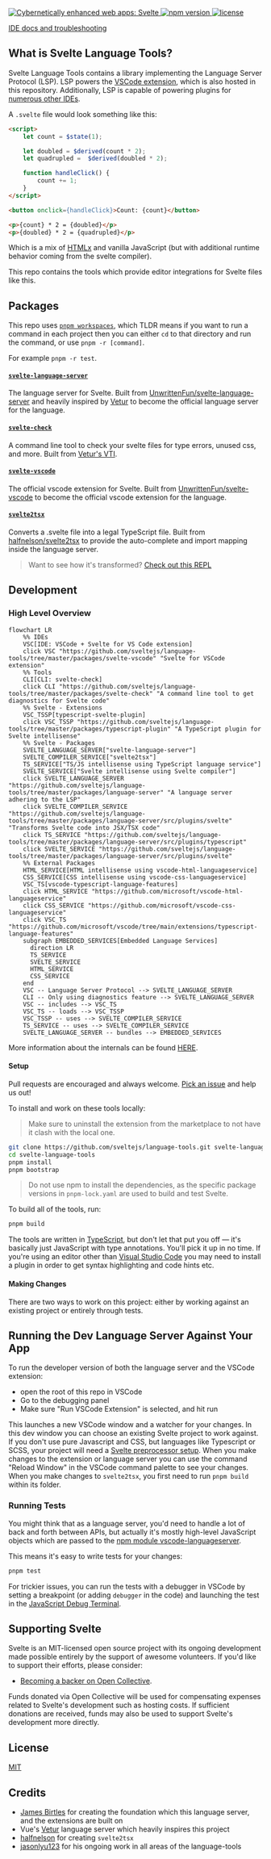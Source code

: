 <p>
  <a href="https://svelte.dev">
	<img alt="Cybernetically enhanced web apps: Svelte" src="https://user-images.githubusercontent.com/49038/76711598-f0b39180-66e7-11ea-9501-37f6e1edf8a6.png">
  </a>

  <a href="https://www.npmjs.com/package/svelte">
    <img src="https://img.shields.io/npm/v/svelte.svg" alt="npm version">
  </a>

  <a href="https://github.com/sveltejs/svelte/blob/master/LICENSE">
    <img src="https://img.shields.io/npm/l/svelte.svg" alt="license">
  </a>
</p>

[IDE docs and troubleshooting](docs)

## What is Svelte Language Tools?

Svelte Language Tools contains a library implementing the Language Server Protocol (LSP). LSP powers the [VSCode extension](https://marketplace.visualstudio.com/items?itemName=svelte.svelte-vscode), which is also hosted in this repository. Additionally, LSP is capable of powering plugins for [numerous other IDEs](https://microsoft.github.io/language-server-protocol/implementors/tools/).

A `.svelte` file would look something like this:

```html
<script>
    let count = $state(1);

    let doubled = $derived(count * 2);
    let quadrupled =  $derived(doubled * 2);

    function handleClick() {
        count += 1;
    }
</script>

<button onclick={handleClick}>Count: {count}</button>

<p>{count} * 2 = {doubled}</p>
<p>{doubled} * 2 = {quadrupled}</p>
```

Which is a mix of [HTMLx](https://github.com/htmlx-org/HTMLx) and vanilla JavaScript (but with additional runtime behavior coming from the svelte compiler).

This repo contains the tools which provide editor integrations for Svelte files like this.

## Packages

This repo uses [`pnpm workspaces`](https://pnpm.io/workspaces/), which TLDR means if you want to run a command in each project then you can either `cd` to that directory and run the command, or use `pnpm -r [command]`.

For example `pnpm -r test`.

#### [`svelte-language-server`](packages/language-server)

The language server for Svelte. Built from [UnwrittenFun/svelte-language-server](https://github.com/UnwrittenFun/svelte-language-server) and heavily inspired by [Vetur](https://github.com/vuejs/vetur) to become the official language server for the language.

#### [`svelte-check`](packages/svelte-check)

A command line tool to check your svelte files for type errors, unused css, and more. Built from [Vetur's VTI](https://github.com/vuejs/vetur/tree/master/vti).

#### [`svelte-vscode`](packages/svelte-vscode)

The official vscode extension for Svelte. Built from [UnwrittenFun/svelte-vscode](https://github.com/UnwrittenFun/svelte-vscode) to become the official vscode extension for the language.

#### [`svelte2tsx`](packages/svelte2tsx)

Converts a .svelte file into a legal TypeScript file. Built from [halfnelson/svelte2tsx](https://github.com/halfnelson/svelte2tsx) to provide the auto-complete and import mapping inside the language server.

> Want to see how it's transformed? [Check out this REPL](https://embed.plnkr.co/plunk/JPye9tlsqwMrWHGv?show=preview&autoCloseSidebar)

## Development

### High Level Overview

```mermaid
flowchart LR
    %% IDEs
    VSC[IDE: VSCode + Svelte for VS Code extension]
    click VSC "https://github.com/sveltejs/language-tools/tree/master/packages/svelte-vscode" "Svelte for VSCode extension"
    %% Tools
    CLI[CLI: svelte-check]
    click CLI "https://github.com/sveltejs/language-tools/tree/master/packages/svelte-check" "A command line tool to get diagnostics for Svelte code"
    %% Svelte - Extensions
    VSC_TSSP[typescript-svelte-plugin]
    click VSC_TSSP "https://github.com/sveltejs/language-tools/tree/master/packages/typescript-plugin" "A TypeScript plugin for Svelte intellisense"
    %% Svelte - Packages
    SVELTE_LANGUAGE_SERVER["svelte-language-server"]
    SVELTE_COMPILER_SERVICE["svelte2tsx"]
    TS_SERVICE["TS/JS intellisense using TypeScript language service"]
    SVELTE_SERVICE["Svelte intellisense using Svelte compiler"]
    click SVELTE_LANGUAGE_SERVER "https://github.com/sveltejs/language-tools/tree/master/packages/language-server" "A language server adhering to the LSP"
    click SVELTE_COMPILER_SERVICE "https://github.com/sveltejs/language-tools/tree/master/packages/language-server/src/plugins/svelte" "Transforms Svelte code into JSX/TSX code"
    click TS_SERVICE "https://github.com/sveltejs/language-tools/tree/master/packages/language-server/src/plugins/typescript"
    click SVELTE_SERVICE "https://github.com/sveltejs/language-tools/tree/master/packages/language-server/src/plugins/svelte"
    %% External Packages
    HTML_SERVICE[HTML intellisense using vscode-html-languageservice]
    CSS_SERVICE[CSS intellisense using vscode-css-languageservice]
    VSC_TS[vscode-typescript-language-features]
    click HTML_SERVICE "https://github.com/microsoft/vscode-html-languageservice"
    click CSS_SERVICE "https://github.com/microsoft/vscode-css-languageservice"
    click VSC_TS "https://github.com/microsoft/vscode/tree/main/extensions/typescript-language-features"
    subgraph EMBEDDED_SERVICES[Embedded Language Services]
      direction LR
      TS_SERVICE
      SVELTE_SERVICE
      HTML_SERVICE
      CSS_SERVICE
    end
    VSC -- Language Server Protocol --> SVELTE_LANGUAGE_SERVER
    CLI -- Only using diagnostics feature --> SVELTE_LANGUAGE_SERVER
    VSC -- includes --> VSC_TS
    VSC_TS -- loads --> VSC_TSSP
    VSC_TSSP -- uses --> SVELTE_COMPILER_SERVICE
    TS_SERVICE -- uses --> SVELTE_COMPILER_SERVICE
    SVELTE_LANGUAGE_SERVER -- bundles --> EMBEDDED_SERVICES
```

More information about the internals can be found [HERE](./docs/internal/overview.md).

#### Setup

Pull requests are encouraged and always welcome. [Pick an issue](https://github.com/sveltejs/language-tools/issues?q=is%3Aissue+is%3Aopen+sort%3Aupdated-desc) and help us out!

To install and work on these tools locally:

> Make sure to uninstall the extension from the marketplace to not have it clash with the local one.

```bash
git clone https://github.com/sveltejs/language-tools.git svelte-language-tools
cd svelte-language-tools
pnpm install
pnpm bootstrap
```

> Do not use npm to install the dependencies, as the specific package versions in `pnpm-lock.yaml` are used to build and test Svelte.

To build all of the tools, run:

```bash
pnpm build
```

The tools are written in [TypeScript](https://www.typescriptlang.org/), but don't let that put you off — it's basically just JavaScript with type annotations. You'll pick it up in no time. If you're using an editor other than [Visual Studio Code](https://code.visualstudio.com/) you may need to install a plugin in order to get syntax highlighting and code hints etc.

#### Making Changes

There are two ways to work on this project: either by working against an existing project or entirely through tests.

## Running the Dev Language Server Against Your App

To run the developer version of both the language server and the VSCode extension:

-   open the root of this repo in VSCode
-   Go to the debugging panel
-   Make sure "Run VSCode Extension" is selected, and hit run

This launches a new VSCode window and a watcher for your changes. In this dev window you can choose an existing Svelte project to work against. If you don't use pure Javascript and CSS, but languages like Typescript or SCSS, your project will need a [Svelte preprocessor setup](docs#using-with-preprocessors). When you make changes to the extension or language server you can use the command "Reload Window" in the VSCode command palette to see your changes. When you make changes to `svelte2tsx`, you first need to run `pnpm build` within its folder.

### Running Tests

You might think that as a language server, you'd need to handle a lot of back and forth between APIs, but actually it's mostly high-level JavaScript objects which are passed to the [npm module vscode-languageserver](https://code.visualstudio.com/api/language-extensions/language-server-extension-guide).

This means it's easy to write tests for your changes:

```bash
pnpm test
```

For trickier issues, you can run the tests with a debugger in VSCode by setting a breakpoint (or adding `debugger` in the code) and launching the test in the [JavaScript Debug Terminal](https://code.visualstudio.com/docs/nodejs/nodejs-debugging#_javascript-debug-terminal).

## Supporting Svelte

Svelte is an MIT-licensed open source project with its ongoing development made possible entirely by the support of awesome volunteers. If you'd like to support their efforts, please consider:

-   [Becoming a backer on Open Collective](https://opencollective.com/svelte).

Funds donated via Open Collective will be used for compensating expenses related to Svelte's development such as hosting costs. If sufficient donations are received, funds may also be used to support Svelte's development more directly.

## License

[MIT](LICENSE)

## Credits

-   [James Birtles](https://github.com/jamesbirtles) for creating the foundation which this language server, and the extensions are built on
-   Vue's [Vetur](https://github.com/vuejs/vetur) language server which heavily inspires this project
-   [halfnelson](https://github.com/halfnelson) for creating `svelte2tsx`
-   [jasonlyu123](https://github.com/jasonlyu123) for his ongoing work in all areas of the language-tools
